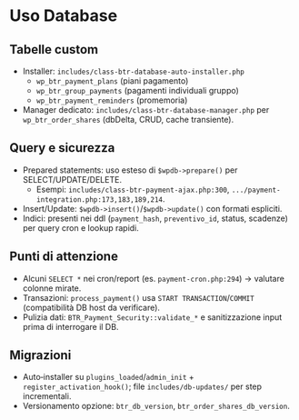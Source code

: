 # Uso Database

## Tabelle custom
- Installer: `includes/class-btr-database-auto-installer.php`
  - `wp_btr_payment_plans` (piani pagamento)
  - `wp_btr_group_payments` (pagamenti individuali gruppo)
  - `wp_btr_payment_reminders` (promemoria)
- Manager dedicato: `includes/class-btr-database-manager.php` per `wp_btr_order_shares` (dbDelta, CRUD, cache transiente).

## Query e sicurezza
- Prepared statements: uso esteso di `$wpdb->prepare()` per SELECT/UPDATE/DELETE.
  - Esempi: `includes/class-btr-payment-ajax.php:300`, `.../payment-integration.php:173,183,189,214`.
- Insert/Update: `$wpdb->insert()`/`$wpdb->update()` con formati espliciti.
- Indici: presenti nei ddl (`payment_hash`, `preventivo_id`, status, scadenze) per query cron e lookup rapidi.

## Punti di attenzione
- Alcuni `SELECT *` nei cron/report (es. `payment-cron.php:294`) → valutare colonne mirate.
- Transazioni: `process_payment()` usa `START TRANSACTION`/`COMMIT` (compatibilità DB host da verificare).
- Pulizia dati: `BTR_Payment_Security::validate_*` e sanitizzazione input prima di interrogare il DB.

## Migrazioni
- Auto‑installer su `plugins_loaded`/`admin_init` + `register_activation_hook()`; file `includes/db-updates/` per step incrementali.
- Versionamento opzione: `btr_db_version`, `btr_order_shares_db_version`.

